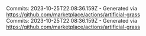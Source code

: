 Commits: 2023-10-25T22:08:36.159Z - Generated via https://github.com/marketplace/actions/artificial-grass
<br>
Commits: 2023-10-25T22:08:36.159Z - Generated via https://github.com/marketplace/actions/artificial-grass
<br>

